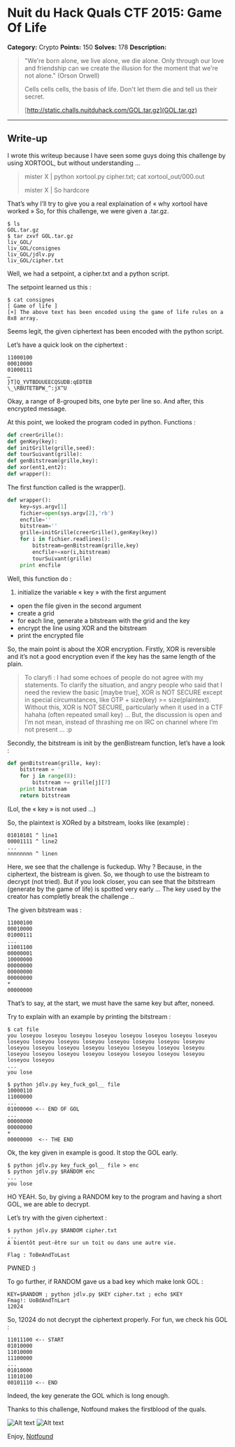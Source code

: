 # Nuit du Hack Quals CTF 2015: Game Of Life

**Category:** Crypto
**Points:** 150
**Solves:** 178
**Description:** 

> "We're born alone, we live alone, we die alone. Only through our love and friendship can we create the illusion for the moment that we're not alone." (Orson Orwell)
> 
> Cells cells cells, the basis of life. Don't let them die and tell us their secret.
> 
> [http://static.challs.nuitduhack.com/GOL.tar.gz](GOL.tar.gz)

___

## Write-up

I wrote this writeup because I have seen some guys doing this challenge by using XORTOOL, but without understanding …

> mister X | python xortool.py cipher.txt; cat xortool_out/000.out
>
> mister X | So hardcore

That’s why I’ll try to give you a real explaination of « why xortool have worked »
So, for this challenge, we were given a .tar.gz.

```{engine='bash'}
$ ls
GOL.tar.gz
$ tar zxvf GOL.tar.gz
liv_GOL/
liv_GOL/consignes
liv_GOL/jdlv.py
liv_GOL/cipher.txt
```


Well, we had a setpoint, a cipher.txt and a python script.

The setpoint learned us this :

```shell
$ cat consignes
[ Game of life ]
[+] The above text has been encoded using the game of life rules on a 8x8 array.
```


Seems legit, the given ciphertext has been encoded with the python script.

Let’s have a quick look on the ciphertext :

```
11000100
00010000
01000111
…
}T]Q_YVTBDUUEECQSUDB:qEDTEB
\_\RBUTETBPW_^:jX^U
```


Okay, a range of 8-grouped bits, one byte per line so.
And after, this encrypted message.

At this point, we looked the program coded in python.
Functions :

```python
def creerGrille():
def genKey(key):
def initGrille(grille,seed):
def tourSuivant(grille):
def genBitstream(grille,key):
def xor(ent1,ent2):
def wrapper():
```

The first function called is the wrapper().

```python
def wrapper():
    key=sys.argv[1]
    fichier=open(sys.argv[2],'rb')
    encfile=''
    bitstream=''
    grille=initGrille(creerGrille(),genKey(key))
    for i in fichier.readlines():
        bitstream=genBitstream(grille,key)
        encfile+=xor(i,bitstream)
        tourSuivant(grille)
    print encfile
```


Well, this function do :
1. initialize the variable « key » with the first argument
- open the file given in the second argument
- create a grid
- for each line, generate a bitstream with the grid and the key
- encrypt the line using XOR and the bitstream
- print the encrypted file

So, the main point is about the XOR encryption.
Firstly, XOR is reversible and it’s not a good encryption even if the key has the same length of the plain. 

> To claryfi : I had some echoes of people do not agree with my statements. To clarify the situation, and angry people who said that I need the review the basic [maybe true], XOR is NOT SECURE except in special circumstances, like OTP + size(key) >= size(plaintext). Without this, XOR is NOT SECURE, particularly when it used in a CTF hahaha (often repeated small key) … But, the discussion is open and I’m not mean, instead of thrashing me on IRC on channel where I’m not present … :p


Secondly, the bitstream is init by the genBistream function, let’s have a look :

```python
def genBitstream(grille, key):
    bitstream = ''
    for j in range(8):
        bitstream += grille[j][7]
    print bitstream
    return bitstream
```


(Lol, the « key » is not used …)

So, the plaintext is XORed by a bitstream, looks like (example) :

```
01010101 ^ line1
00001111 ^ line2
...
nnnnnnnn ^ linen
```


Here, we see that the challenge is fuckedup. Why ?
Because, in the ciphertext, the bistream is given. So, we though to use the bistream to decrypt (not tried). But if you look closer, you can see that the bitstream (generate by the game of life) is spotted very early … The key used by the creator has completly break the challenge ..

The given bitstream was :

```
11000100
00010000
01000111
...
11001100
00000001
10000000
00000000
00000000
00000000
*
00000000
```


That’s to say, at the start, we must have the same key but after, noneed.

Try to explain with an example by printing the bitstream :

```shell
$ cat file
you loseyou loseyou loseyou loseyou loseyou loseyou loseyou loseyou loseyou loseyou loseyou loseyou loseyou loseyou loseyou loseyou loseyou loseyou loseyou loseyou loseyou loseyou loseyou loseyou loseyou loseyou loseyou loseyou loseyou loseyou loseyou loseyou loseyou loseyou
...
you lose
```


```shell
$ python jdlv.py key_fuck_gol__ file
10000110
11000000
...
01000000 <-- END OF GOL
...
00000000
00000000
*
00000000  <-- THE END
```


Ok, the key given in example is good. It stop the GOL early.

```shell
$ python jdlv.py key_fuck_gol__ file > enc
$ python jdlv.py $RANDOM enc
...
you lose
```


HO YEAH. So, by giving a RANDOM key to the program and having a short GOL, we are able to decrypt.

Let’s try with the given ciphertext :

```shell
$ python jdlv.py $RANDOM cipher.txt
...
A bientôt peut-être sur un toit ou dans une autre vie.
 
Flag : ToBeAndToLast
```


PWNED :)


To go further, if RANDOM gave us a bad key which make lonk GOL :

```shell
KEY=$RANDOM ; python jdlv.py $KEY cipher.txt ; echo $KEY
Fmag!: UoBdAndTnLart
12024
```


So, 12024 do not decrypt the ciphertext properly.
For fun, we check his GOL :

```
11011100 <-- START
01010000
11010000
11100000
...
01010000
11010100
00101110 <-- END
```


Indeed, the key generate the GOL which is long enough.

Thanks to this challenge, Notfound makes the firstblood of the quals.

![Alt text](http://i.imgur.com/PimPN0B.png "Output")
![Alt text](https://i2.wp.com/bilder.hifi-forum.de/max/390852/bitch-please-kopie-300x238_175397.jpg "Output")

Enjoy,
[Notfound](http://www.notfound.ovh)
